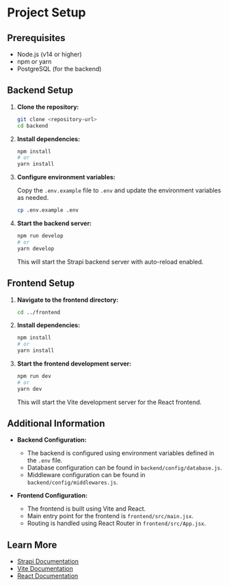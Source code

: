 # Project Setup

## Prerequisites

- Node.js (v14 or higher)
- npm or yarn
- PostgreSQL (for the backend)

## Backend Setup

1. **Clone the repository:**

   ```sh
   git clone <repository-url>
   cd backend
   ```

2. **Install dependencies:**

   ```sh
   npm install
   # or
   yarn install
   ```

3. **Configure environment variables:**

   Copy the `.env.example` file to `.env` and update the environment variables as needed.

   ```sh
   cp .env.example .env
   ```

4. **Start the backend server:**

   ```sh
   npm run develop
   # or
   yarn develop
   ```

   This will start the Strapi backend server with auto-reload enabled.

## Frontend Setup

1. **Navigate to the frontend directory:**

   ```sh
   cd ../frontend
   ```

2. **Install dependencies:**

   ```sh
   npm install
   # or
   yarn install
   ```

3. **Start the frontend development server:**

   ```sh
   npm run dev
   # or
   yarn dev
   ```

   This will start the Vite development server for the React frontend.

## Additional Information

- **Backend Configuration:**
  - The backend is configured using environment variables defined in the `.env` file.
  - Database configuration can be found in `backend/config/database.js`.
  - Middleware configuration can be found in `backend/config/middlewares.js`.

- **Frontend Configuration:**
  - The frontend is built using Vite and React.
  - Main entry point for the frontend is `frontend/src/main.jsx`.
  - Routing is handled using React Router in `frontend/src/App.jsx`.

## Learn More

- [Strapi Documentation](https://docs.strapi.io)
- [Vite Documentation](https://vitejs.dev/guide/)
- [React Documentation](https://reactjs.org/docs/getting-started.html)